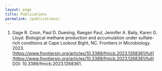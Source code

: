 ```yaml
---
layout: page
title: Publications
permalink: /publications/
---
```

<!-- Google tag (gtag.js) -->
<script async src="https://www.googletagmanager.com/gtag/js?id=G-R6HN5F930K"></script>
<script>
  window.dataLayer = window.dataLayer || [];
  function gtag(){dataLayer.push(arguments);}
  gtag('js', new Date());

  gtag('config', 'G-R6HN5F930K');
</script>

1. Gage R. Coon, Paul D. Duesing, Raegan Paul, Jennifer A. Baily, Karen G. Lloyd. Biological methane production and accumulation under sulfate-rich conditions at Cape Lookout Bight, NC. Frontiers in Microbiology. 2023. [https://www.frontiersin.org/articles/10.3389/fmicb.2023.1268361/full](https://www.frontiersin.org/articles/10.3389/fmicb.2023.1268361/full) DOI: 10.3389/fmicb.2023.1268361.

